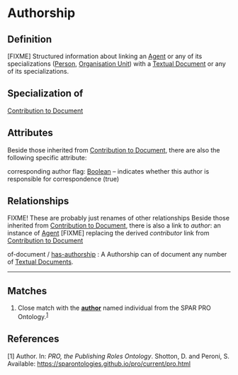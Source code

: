 # Authorship

## Definition
[FIXME] Structured information about linking an [Agent](../entities/Agent.md) or any of its specializations ([Person](../entities/Person.md), [Organisation Unit](../entities/Organisation_Unit.md)) with a [Textual Document](../entities/Textual_Document.md) or any of its specializations.

## Specialization of
[Contribution to Document](../entities/Contribution_to_Document.md)

## Attributes

Beside those inherited from [Contribution to Document](../entities/Contribution_to_Document.md#attributes), there are also the following specific attribute:

corresponding author flag: [Boolean](../datatypes/Boolean.md) – indicates whether this author is responsible for correspondence (true)

## Relationships

FIXME! These are probably just renames of other relationships
Beside those inherited from [Contribution to Document](../entities/Contribution_to_Document.md#relationships), there is also a link to *author*: an instance of [Agent](../entities/Agent.md) 
[FIXME] replacing the derived *contributor* link from [Contribution to Document](../entities/Contribution_to_Document.md) 

<a name="rel__of-document">of-document</a> / [has-authorship](../entities/Textual_Document.md#user-content-rel__has-authorship) : A Authorship can of document any number of [Textual Documents](../entities/Textual_Document.md).

---
## Matches
1. Close match with the **[author](https://sparontologies.github.io/pro/current/pro.html#d4e543)** named individual from the SPAR PRO Ontology.<sup>[1](#fn1)</sup>

## References
<a name="fn1">\[1\]</a> Author. In: *PRO, the Publishing Roles Ontology*. Shotton, D. and Peroni, S. Available: https://sparontologies.github.io/pro/current/pro.html
